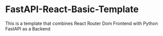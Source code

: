 # FastAPI-React-Basic-Template
This is a template that combines React Router Dom Frontend with Python FastAPI as a Backend
